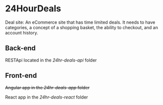# 24HourDeals
Deal site: An eCommerce site that has time limited deals. It needs to have categories, a concept of a shopping basket, the ability to checkout, and an account history.

## Back-end
RESTApi located in the *24hr-deals-api* folder

## Front-end
~~Angular app in the *24hr-deals-app* folder~~

React app in the *24hr-deals-react* folder
